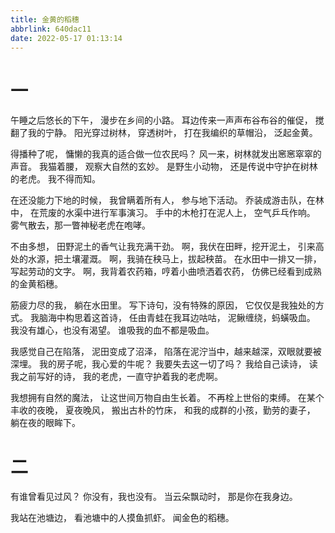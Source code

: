 ```yaml
---
title: 金黄的稻穗
abbrlink: 640dac11
date: 2022-05-17 01:13:14
---
```


# 一

午睡之后悠长的下午，
漫步在乡间的小路。
耳边传来一声声布谷布谷的催促，
搅翻了我的宁静。
阳光穿过树林，
穿透树叶，
打在我编织的草帽沿，
泛起金黄。

得播种了呢，
慵懒的我真的适合做一位农民吗？
风一来，树林就发出窸窸窣窣的声音。
我猫着腰，
观察大自然的玄妙。
是野生小动物，
还是传说中守护在树林的老虎。
我不得而知。

在还没能力下地的时候，
我曾瞒着所有人，
参与地下活动。
乔装成游击队，在林中，
在荒废的水渠中进行军事演习。
手中的木枪打在泥人上，
空气乒乓作响。
雾气散去，那一瞥神秘老虎在咆哮。

不由多想，
田野泥土的香气让我充满干劲。
啊，我伏在田畔，挖开泥土，
引来高处的水源，把土壤灌溉。
啊，我骑在秧马上，拔起秧苗。
在水田中一排又一排，写起劳动的文字。
啊，我背着农药箱，哼着小曲喷洒着农药，
仿佛已经看到成熟的金黄稻穗。

筋疲力尽的我，
躺在水田里。
写下诗句，没有特殊的原因，
它仅仅是我独处的方式。
我脑海中构思着这首诗，
任由青蛙在我耳边咕咕，
泥鳅缠绕，蚂蟥吸血。
我没有雄心，也没有渴望。
谁吸我的血不都是吸血。

我感觉自己在陷落，
泥田变成了沼泽，
陷落在泥泞当中，越来越深，双眼就要被深埋。
我的房子呢，我心爱的牛呢？
我要失去这一切了吗？
我给自己读诗，
读我之前写好的诗，
我的老虎，一直守护着我的老虎啊。

我想拥有自然的魔法，
让这世间万物自由生长着。
不再栓上世俗的束缚。
在某个丰收的夜晚，
夏夜晚风，
搬出古朴的竹床，
和我的成群的小孩，勤劳的妻子，
躺在夜的眼眸下。


# 二

有谁曾看见过风？
你没有，我也没有。
当云朵飘动时，
那是你在我身边。

我站在池塘边，
看池塘中的人摸鱼抓虾。
闻金色的稻穗。
